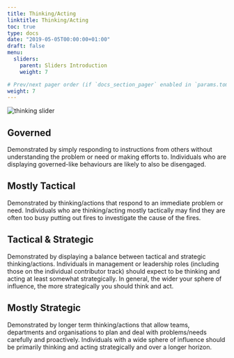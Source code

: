 ```yaml
---
title: Thinking/Acting
linktitle: Thinking/Acting
toc: true
type: docs
date: "2019-05-05T00:00:00+01:00"
draft: false
menu:
  sliders:
    parent: Sliders Introduction
    weight: 7

# Prev/next pager order (if `docs_section_pager` enabled in `params.toml`)
weight: 7
---
```


![thinking slider](../thinking-slider.svg)

## Governed

Demonstrated by simply responding to instructions from others without understanding the problem or need or making efforts to. Individuals who are displaying governed-like behaviours are likely to also be disengaged.

## Mostly Tactical

Demonstrated by thinking/actions that respond to an immediate problem or need. Individuals who are thinking/acting mostly tactically may find they are often too busy putting out fires to investigate the cause of the fires.

## Tactical & Strategic

Demonstrated by displaying a balance between tactical and strategic thinking/actions. Individuals in management or leadership roles (including those on the individual contributor track) should expect to be thinking and acting at least somewhat strategically. In general, the wider your sphere of influence, the more strategically you should think and act.

## Mostly Strategic

Demonstrated by longer term thinking/actions that allow teams, departments and organisations to plan and deal with problems/needs carefully and proactively. Individuals with a wide sphere of influence should be primarily thinking and acting strategically and over a longer horizon.

